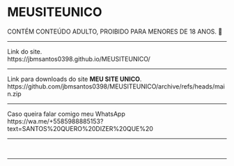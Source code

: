 # MEUSITEUNICO
CONTÉM CONTEÚDO ADULTO, PROIBIDO PARA MENORES DE 18 ANOS. 🔞
<HR/>
Link do site.<BR/>https://jbmsantos0398.github.io/MEUSITEUNICO/
<HR/>
Link para downloads do site <B>MEU SITE UNICO</B>.<BR/>
https://github.com/jbmsantos0398/MEUSITEUNICO/archive/refs/heads/main.zip

<HR/>Caso queira falar comigo meu WhatsApp 
<BR/>https://wa.me/+5585988885153?text=SANTOS%20QUERO%20DIZER%20QUE%20

<HR/>
<BR/>

<HR/>
<BR/>



















